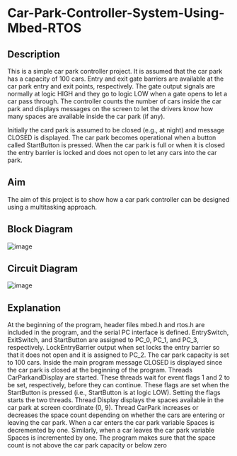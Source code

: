 # Car-Park-Controller-System-Using-Mbed-RTOS

## Description

This is a simple car park controller project. It is assumed that the car park has a capacity of 100 cars. Entry and exit gate barriers are available at the car park entry and exit points, respectively. The gate output signals are normally at logic HIGH and they go to logic LOW when a gate opens to let a car pass through. The controller counts the number of cars inside the car park and displays messages on the screen to let the drivers know how many spaces are available inside the car park (if any). 

Initially the card park is assumed to be closed (e.g., at night) and message CLOSED is displayed. The car park becomes operational when a button called StartButton is pressed. When the car park is full or when it is closed the entry barrier is locked and does not open to let any cars into the car park.

## Aim
The aim of this project is to show how a car park controller can be designed using a multitasking approach.

## Block Diagram
![image](https://user-images.githubusercontent.com/81603864/223952014-c4357cd3-ae65-4f39-b7c9-92f019ab29fe.png)

## Circuit Diagram
![image](https://user-images.githubusercontent.com/81603864/223952228-874a3a4a-70cf-4462-b9bf-804168a018f6.png)

## Explanation
At the beginning of the program, header files mbed.h and rtos.h are included in the program, and the serial PC interface is
defined. EntrySwitch, ExitSwitch, and StartButton are assigned to PC_0, PC_1, and PC_3, respectively. LockEntryBarrier output when set locks the entry barrier so that it does not open and it is assigned to PC_2. The car park capacity is set to 100 cars. Inside the main program message CLOSED is displayed since the car park is closed at the beginning of the program. Threads CarParkandDisplay are started. These threads wait for event flags 1 and 2 to be set, respectively, before they can continue. These flags are set when the StartButton is pressed (i.e., StartButton is at logic LOW). Setting the flags starts the two threads. Thread Display displays the spaces available in the car park at screen coordinate (0, 9). Thread CarPark increases or decreases the space count depending on whether the cars are entering or leaving the car park. When a car enters the car park variable Spaces is decremented by one. Similarly, when a car leaves the car park variable Spaces is incremented by one. The program makes sure that the space count is not above the car park capacity or below zero 
